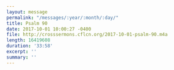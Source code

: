 ```yaml
---
layout: message
permalink: "/messages/:year/:month/:day/"
title: Psalm 90
date: 2017-10-01 10:00:27 -0400
file: http://crosssermons.cflcn.org/2017-10-01-psalm-90.m4a
length: 16419608
duration: '33:58'
excerpt: ''
summary: ''
---
```


